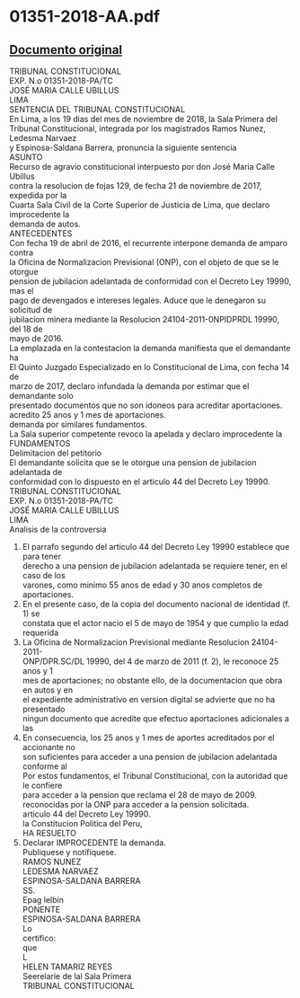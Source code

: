 
01351-2018-AA.pdf
=================
  
[Documento original](https://tc.gob.pe/jurisprudencia/2019/01351-2018-AA.pdf)  
---  
TRIBUNAL CONSTITUCIONAL  
EXP. N.o 01351-2018-PA/TC  
JOSÉ MARIA CALLE UBILLUS  
LIMA  
SENTENCIA DEL TRIBUNAL CONSTITUCIONAL  
En Lima, a los 19 dias del mes de noviembre de 2018, la Sala Primera del  
Tribunal Constitucional, integrada por los magistrados Ramos Nunez, Ledesma Narvaez  
y Espinosa-Saldana Barrera, pronuncia la siguiente sentencia  
ASUNTO  
Recurso de agravio constitucional interpuesto por don José Maria Calle Ubillus  
contra la resolucion de fojas 129, de fecha 21 de noviembre de 2017, expedida por la  
Cuarta Sala Civil de la Corte Superior de Justicia de Lima, que declaro improcedente la  
demanda de autos.  
ANTECEDENTES  
Con fecha 19 de abril de 2016, el recurrente interpone demanda de amparo contra  
la Oficina de Normalizacion Previsional (ONP), con el objeto de que se le otorgue  
pension de jubilacion adelantada de conformidad con el Decreto Ley 19990, mas el  
pago de devengados e intereses legales. Aduce que le denegaron su solicitud de  
jubilacion minera mediante la Resolucion 24104-2011-0NPIDPRDL 19990, del 18 de  
mayo de 2016.  
La emplazada en la contestacion la demanda manifiesta que el demandante ha  
El Quinto Juzgado Especializado en lo Constitucional de Lima, con fecha 14 de  
marzo de 2017, declaro infundada la demanda por estimar que el demandante solo  
presentado documentos que no son idoneos para acreditar aportaciones.  
acredito 25 anos y 1 mes de aportaciones.  
demanda por similares fundamentos.  
La Sala superior competente revoco la apelada y declaro improcedente la  
FUNDAMENTOS  
Delimitacion del petitorio  
El demandante solicita que se le otorgue una pension de jubilacion adelantada de  
conformidad con lo dispuesto en el articulo 44 del Decreto Ley 19990.  
TRIBUNAL CONSTITUCIONAL  
EXP. N.o 01351-2018-PA/TC  
JOSÉ MARIA CALLE UBILLUS  
LIMA  
Analisis de la controversia  
1. El parrafo segundo del articulo 44 del Decreto Ley 19990 establece que para tener  
derecho a una pension de jubilacion adelantada se requiere tener, en el caso de los  
varones, como minimo 55 anos de edad y 30 anos completos de aportaciones.  
2. En el presente caso, de la copia del documento nacional de identidad (f. 1) se  
constata que el actor nacio el 5 de mayo de 1954 y que cumplio la edad requerida  
3. La Oficina de Normalizacion Previsional mediante Resolucion 24104-2011-  
ONP/DPR.SC/DL 19990, del 4 de marzo de 2011 (f. 2), le reconoce 25 anos y 1  
mes de aportaciones; no obstante ello, de la documentacion que obra en autos y en  
el expediente administrativo en version digital se advierte que no ha presentado  
ningun documento que acredite que efectuo aportaciones adicionales a las  
4. En consecuencia, los 25 anos y 1 mes de aportes acreditados por el accionante no  
son suficientes para acceder a una pension de jubilacion adelantada conforme al  
Por estos fundamentos, el Tribunal Constitucional, con la autoridad que le confiere  
para acceder a la pension que reclama el 28 de mayo de 2009.  
reconocidas por la ONP para acceder a la pension solicitada.  
articulo 44 del Decreto Ley 19990.  
la Constitucion Politica del Peru,  
HA RESUELTO  
1. Declarar IMPROCEDENTE la demanda.  
Publiquese y notifiquese.  
RAMOS NUNEZ  
LEDESMA NARVAEZ  
ESPINOSA-SALDANA BARRERA  
SS.  
Epag lelbin  
PONENTE  
ESPINOSA-SALDANA BARRERA  
Lo  
certifico:  
que  
L  
HELEN TAMARIZ REYES  
Seerelarie de lal Sala Primera  
TRIBUNAL CONSTITUCIONAL